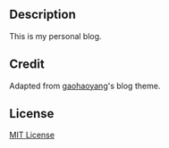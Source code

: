 ## Description

This is my personal blog.



## Credit

Adapted from [gaohaoyang](https://github.com/Gaohaoyang/gaohaoyang.github.io)'s blog theme.

## License

[MIT License](https://github.com/Gaohaoyang/gaohaoyang.github.io/blob/master/LICENSE.md)

